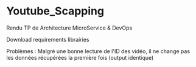 # Youtube_Scapping

Rendu TP de Architecture MicroService & DevOps

Download requirements librairies

Problèmes : Malgré une bonne lecture de l'ID des vidéo, il ne change pas les données récupérées la première fois (output identique)
